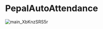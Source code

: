 # PepalAutoAttendance

![main_XbKnzSRS5r](https://github.com/Waddenn/PepalAutoAttendance/assets/115143365/24da89be-99e6-4c92-8bbd-684a7c928cdf)
